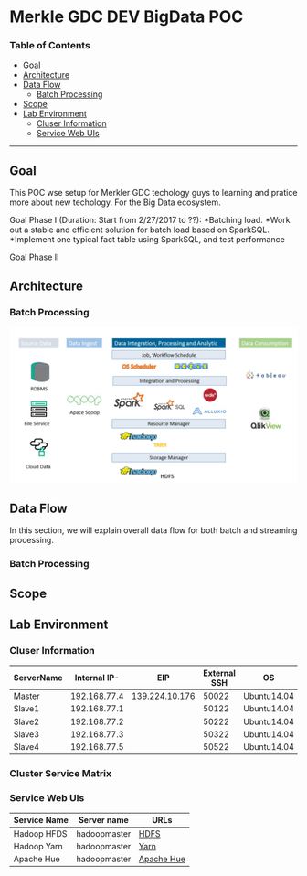 # Merkle GDC DEV BigData POC

### Table of Contents

* <a href="#Goal">Goal</a>
* <a href="#Architecture">Architecture</a>
* <a href="#Data Flow">Data Flow</a>
    * <a href="#Batch Processing">Batch Processing</a>
* <a href="#Scope">Scope</a>
* <a href="#Lab Environment">Lab Environment</a>
   * <a href="#Cluser Information">Cluser Information</a>
   * <a href="#Service Web UIs">Service Web UIs</a>


---

<a name="Goal"></a>

## Goal
This POC wse setup for Merkler GDC techology guys to learning and pratice more about new techology. For the Big Data ecosystem.

Goal Phase I (Duration: Start from 2/27/2017 to ??):
*Batching load.
*Work out a stable and efficient solution for batch load based on SparkSQL.
*Implement one typical fact table using SparkSQL, and test performance

Goal Phase II 


<a name="Architecture"></a>
## Architecture
### Batch Processing
![Batch Processing](./images/batching_architecture.jpg)

<a name="Data Flow"></a>
## Data Flow
In this section, we will explain overall data flow for both batch and streaming processing.
<a name="Batch Processing"></a>
### Batch Processing



<a name="Scope"></a>
## Scope


<a name="Lab Environment"></a>
## Lab Environment

<a name="Cluser Information"></a>
### Cluser Information

ServerName|Internal IP-|EIP           |External SSH|OS          |Disk(GB)|Memory(GB)
----------|------------|--------------|------------|------------|----|------
Master    |192.168.77.4|139.224.10.176|50022       |Ubuntu14.04||8
Slave1    |192.168.77.1|              |50122       |Ubuntu14.04||8
Slave2    |192.168.77.2|              |50222       |Ubuntu14.04||8
Slave3    |192.168.77.3|              |50322       |Ubuntu14.04||8
Slave4    |192.168.77.5|              |50522       |Ubuntu14.04||8


<a name="Cluster Service Matrix"></a>
### Cluster Service Matrix


<a name="Service Web UIs"></a>
### Service Web UIs
Service Name | Server name		| URLs
-------------|----------------|-----------
Hadoop HFDS| hadoopmaster	|[HDFS](http://139.224.10.176:50070/dfshealth.html)
Hadoop Yarn| hadoopmaster	| [Yarn](http://139.224.10.176:8088/)
Apache Hue| hadoopmaster	|[Apache Hue](http://139.224.10.176:8000/beeswax)



